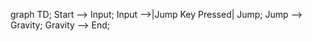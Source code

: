 
graph TD;
  Start --> Input;
  Input -->|Jump Key Pressed| Jump;
  Jump --> Gravity;
  Gravity --> End;
